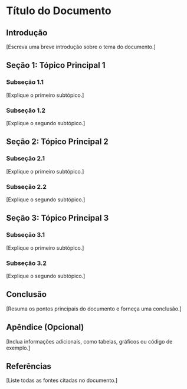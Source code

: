 # Título do Documento

## Introdução

[Escreva uma breve introdução sobre o tema do documento.]

## Seção 1: Tópico Principal 1

### Subseção 1.1

[Explique o primeiro subtópico.]

### Subseção 1.2

[Explique o segundo subtópico.]

## Seção 2: Tópico Principal 2

### Subseção 2.1

[Explique o primeiro subtópico.]

### Subseção 2.2

[Explique o segundo subtópico.]

## Seção 3: Tópico Principal 3

### Subseção 3.1

[Explique o primeiro subtópico.]

### Subseção 3.2

[Explique o segundo subtópico.]

## Conclusão

[Resuma os pontos principais do documento e forneça uma conclusão.]

## Apêndice (Opcional)

[Inclua informações adicionais, como tabelas, gráficos ou código de exemplo.]

## Referências

[Liste todas as fontes citadas no documento.]
